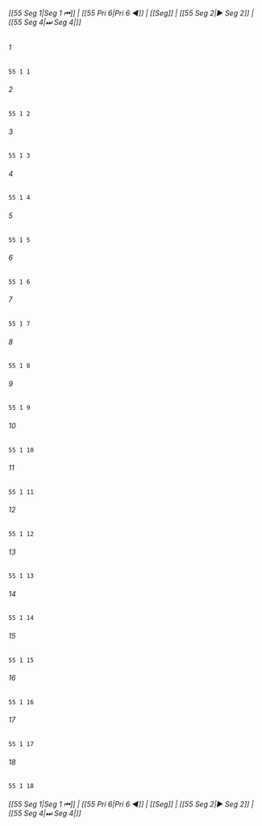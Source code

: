 
###### [[55 Seg 1|Seg 1 ⏮]] | [[55 Pri 6|Pri 6 ◀]] | [[Seg]] | [[55 Seg 2|▶ Seg 2]] | [[55 Seg 4|⏭ Seg 4|]]

###### 1
``` verse
55 1 1 
```
###### 2
``` verse
55 1 2 
```
###### 3
``` verse
55 1 3 
```
###### 4
``` verse
55 1 4 
```
###### 5
``` verse
55 1 5 
```
###### 6
``` verse
55 1 6 
```
###### 7
``` verse
55 1 7 
```
###### 8
``` verse
55 1 8 
```
###### 9
``` verse
55 1 9 
```
###### 10
``` verse
55 1 10 
```
###### 11
``` verse
55 1 11 
```
###### 12
``` verse
55 1 12 
```
###### 13
``` verse
55 1 13 
```
###### 14
``` verse
55 1 14 
```
###### 15
``` verse
55 1 15 
```
###### 16
``` verse
55 1 16 
```
###### 17
``` verse
55 1 17 
```
###### 18
``` verse
55 1 18 
```

###### [[55 Seg 1|Seg 1 ⏮]] | [[55 Pri 6|Pri 6 ◀]] | [[Seg]] | [[55 Seg 2|▶ Seg 2]] | [[55 Seg 4|⏭ Seg 4|]]

